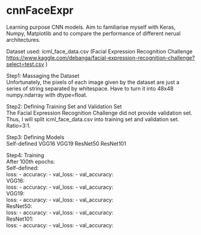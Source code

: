 # cnnFaceExpr
Learning purpose CNN models. Aim to familiarise myself with Keras, Numpy, Matplotlib and to compare the performance of different nerual architectures.

Dataset used: icml_face_data.csv (Facial Expression Recognition Challenge https://www.kaggle.com/debanga/facial-expression-recognition-challenge?select=test.csv )<br />

Step1: Massaging the Dataset<br />
Unfortunately, the pixels of each image given by the dataset are just a series of string separated by whitespace. Have to turn it into 48x48 numpy.ndarray with dtype=float.

Step2: Defining Training Set and Validation Set<br />
The Facial Expression Recognition Challenge did not provide validation set. Thus, I will split icml_face_data.csv into training set and validation set. Ratio=3:1.

Step3: Defining Models<br />
Self-defined
VGG16
VGG19
ResNet50
ResNet101

Step4: Training<br />
After 100th epochs:<br />
Self-defined:<br />
loss:  - accuracy:  - val_loss:  - val_accuracy: <br />
VGG16:<br />
loss:  - accuracy:  - val_loss:  - val_accuracy: <br />
VGG19:<br />
loss:  - accuracy:  - val_loss:  - val_accuracy: <br />
ResNet50:<br />
loss:  - accuracy:  - val_loss:  - val_accuracy: <br />
ResNet101:<br />
loss:  - accuracy:  - val_loss:  - val_accuracy: <br />
